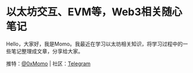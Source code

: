 # 以太坊交互、EVM等，Web3相关随心笔记


Hello，大家好，我是Momo。我最近在学习以太坊相关知识，将学习过程中的一些笔记整理成文章，分享给大家。

推特：[@0xMomo](https://x.com/0xmomonifty) | 社区：[Telegram](https://t.co/JQ78TtwxeJ)
